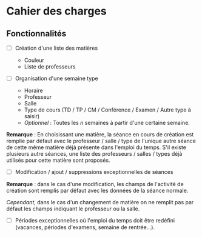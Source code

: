 # Cahier des charges

## Fonctionnalités

- [ ] Création d'une liste des matières
    - Couleur
    - Liste de professeurs


- [ ] Organisation d'une semaine type
    - Horaire
    - Professeur
    - Salle
    - Type de cours (TD / TP / CM / Conférence / Examen / Autre type à saisir)
    - *Optionnel* : Toutes les *n* semaines à partir d'une certaine semaine.


**Remarque** : En choisissant une matière, la séance en cours de création est remplie par défaut avec le professeur / salle / type de l'unique autre séance de cette même matière déjà présente dans l'emploi du temps. S'il existe plusieurs autre séances, une liste des professeurs / salles / types déjà utilisés pour cette matière sont proposés.

- [ ] Modification / ajout / suppressions exceptionnelles de séances

**Remarque** : dans le cas d'une modification, les champs de l'activité de création sont remplis par défaut avec les données de la séance normale.

*Cependant*, dans le cas d'un changement de matière on ne remplit pas par défaut les champs indiquant le professeur ou la salle.

- [ ] Périodes exceptionnelles où l'emploi du temps doit être redéfini (vacances, périodes d'examens, semaine de rentrée...).
